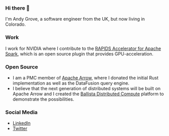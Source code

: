 ### Hi there 👋

I'm Andy Grove, a software engineer from the UK, but now living in Colorado.

### Work

I work for NVIDIA where I contribute to the [RAPIDS Accelerator for Apache Spark](https://github.com/NVIDIA/spark-rapids), which is an open source plugin that provides GPU-acceleration.

### Open Source

- I am a PMC member of [Apache Arrow](https://github.com/apache/arrow/), where I donated the initial Rust implementation as well as the DataFusion query engine.
- I believe that the next generation of distributed systems will be built on Apache Arrow and I created the [Ballista Distributed Compute](https://github.com/ballista-compute/ballista) platform to demonstrate the possibilities.

### Social Media

- [LinkedIn](https://www.linkedin.com/in/andygrove/)
- [Twitter](https://twitter.com/andygrove73)


